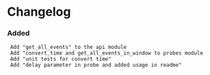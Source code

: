 # Changelog

[Unreleased]: https://github.com/chaostoolkit-incubator/chaostoolkit-instana/compare/get_events

### Added

     Add "get_all_events" to the api module
     Add "convert_time and get_all_events_in_window to probes module
     Add "unit tests for convert time"
     Add "delay parameter in probe and added usage in readme"

